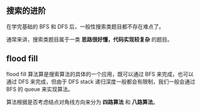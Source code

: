 ## 搜索的进阶
在学完基础的 BFS 和 DFS 后，一般性搜索类题目都不存在难点了。

通常来讲，搜索类题目属于一类 **思路很好懂，代码实现较复杂** 的题目。


## flood fill
flood fill 算法算是搜索算法的具体的一个应用，既可以通过 BFS 来完成，也可以通过 DFS 来完成，但由于 DFS stack 递归深度一般都会有限制，我们一般会通过 BFS 的 queue 来实现算法。

算法根据是否考虑结点对角线方向来分为 **四路算法** 和 **八路算法**。


